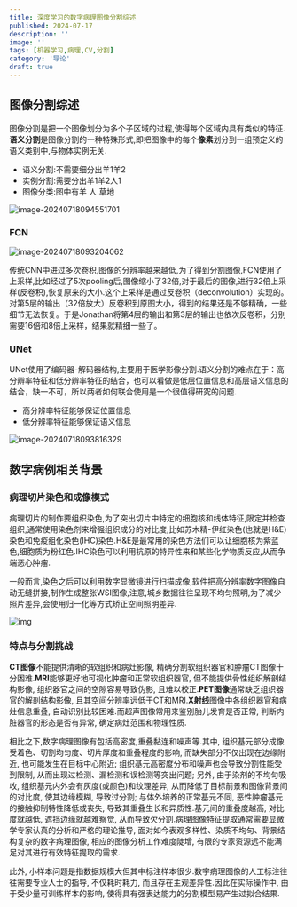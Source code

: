 ```yaml
---
title: 深度学习的数字病理图像分割综述
published: 2024-07-17
description: ''
image: ''
tags: [机器学习,病理,CV,分割]
category: '导论'
draft: true 
---
```

## 图像分割综述

图像分割是把一个图像划分为多个子区域的过程,使得每个区域内具有类似的特征.**语义分割**是图像分割的一种特殊形式,即把图像中的每个**像素**划分到一组预定义的语义类别中,与物体实例无关.

- 语义分割:不需要细分出羊1羊2
- 实例分割:需要分出羊1羊2人1
- 图像分类:图中有羊 人 草地

![image-20240718094551701](https://p.ipic.vip/kctxxy.png)

### FCN

![image-20240718093204062](https://p.ipic.vip/mpd015.png)

传统CNN中进过多次卷积,图像的分辨率越来越低,为了得到分割图像,FCN使用了上采样,比如经过了5次pooling后,图像缩小了32倍,对于最后的图像,进行32倍上采样(反卷积),恢复原来的大小.这个上采样是通过反卷积（deconvolution）实现的。对第5层的输出（32倍放大）反卷积到原图大小，得到的结果还是不够精确，一些细节无法恢复。于是Jonathan将第4层的输出和第3层的输出也依次反卷积，分别需要16倍和8倍上采样，结果就精细一些了。

### UNet

UNet使用了编码器-解码器结构,主要用于医学影像分割.语义分割的难点在于：高分辨率特征和低分辨率特征的结合，也可以看做是低层位置信息和高层语义信息的结合，缺一不可，所以两者如何联合使用是一个很值得研究的问题.

- 高分辨率特征能够保证位置信息
- 低分辨率特征能够保证语义信息

![image-20240718093816329](https://p.ipic.vip/ij0n31.png)

## 数字病例相关背景

### 病理切片染色和成像模式

病理切片的制作要组织染色,为了突出切片中特定的细胞核和线体特征,限定并检查组织,通常使用染色剂来增强组织成分的对比度,比如苏木精-伊红染色(也就是H&E)染色和免疫组化染色(IHC)染色.H&E是最常用的染色方法们可以让细胞核为紫蓝色,细胞质为粉红色.IHC染色可以利用抗原的特异性来和某些化学物质反应,从而争端恶心肿瘤.

一般而言,染色之后可以利用数字显微镜进行扫描成像,软件把高分辨率数字图像自动无缝拼接,制作生成整张WSI图像,注意,城乡数据往往呈现不均匀照明,为了减少照片差异,会使用归一化等方式矫正空间照明差异.

![img](https://www.jos.org.cn/html/2021/5/PIC/rjxb-32-5-1427-2.jpg)

### 特点与分割挑战

**CT图像**不能提供清晰的软组织和病灶影像, 精确分割软组织器官和肿瘤CT图像十分困难.**MRI**能够更好地可视化肿瘤和正常软组织器官, 但不能提供骨性组织解剖结构影像, 组织器官之间的空隙容易导致伪影, 且难以校正.**PET图像**通常缺乏组织器官的解剖结构影像, 且其空间分辨率远低于CT和MRI.**X射线**图像中各组织器官和病灶信息重叠, 自动识别比较困难.而超声图像常用来鉴别胎儿发育是否正常, 判断内脏器官的形态是否有异常, 确定病灶范围和物理性质.

相比之下,数字病理图像有包括高密度,重叠黏连和噪声等.其中, 组织基元部分成像受着色、切割均匀度、切片厚度和重叠程度的影响, 而缺失部分不仅出现在边缘附近, 也可能发生在目标中心附近; 组织基元高密度分布和噪声也会导致分割性能受到限制, 从而出现过检测、漏检测和误检测等突出问题; 另外, 由于染剂的不均匀吸收, 组织基元内外会有灰度(或颜色)和纹理差异, 从而降低了目标前景和图像背景间的对比度, 使其边缘模糊, 导致过分割; 与体外培养的正常基元不同, 恶性肿瘤基元的接触抑制特性降低或丧失, 导致其重叠生长和异质性.基元间的重叠度越高, 对比度就越低, 遮挡边缘就越难察觉, 从而导致欠分割.病理图像特征提取通常需要显微学专家认真的分析和严格的理论推导, 面对如今表观多样性、染质不均匀、背景结构复杂的数字病理图像, 相应的图像分析工作难度陡增, 有限的专家资源远不能满足对其进行有效特征提取的需求.

此外, 小样本问题是指数据规模大但其中标注样本很少.数字病理图像的人工标注往往需要专业人士的指导, 不仅耗时耗力, 而且存在主观差异性.因此在实际操作中, 由于受少量可训练样本的影响, 使得具有强表达能力的分割模型易产生过拟合结果.
